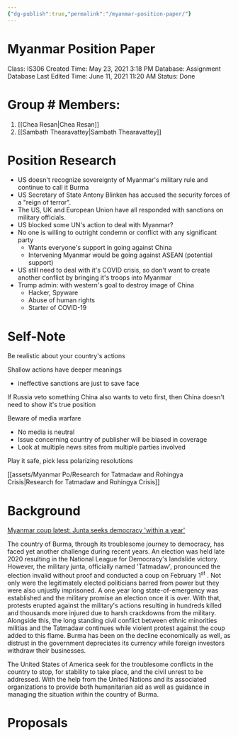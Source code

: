 ```yaml
---
{"dg-publish":true,"permalink":"/myanmar-position-paper/"}
---
```


# Myanmar Position Paper

Class: IS306
Created Time: May 23, 2021 3:18 PM
Database: Assignment Database
Last Edited Time: June 11, 2021 11:20 AM
Status: Done

# Group # Members:

1. [[Chea Resan\|Chea Resan]] 
2. [[Sambath Thearavattey\|Sambath Thearavattey]] 

# Position Research

- US doesn't recognize sovereignty of Myanmar's military rule and continue to call it Burma
- US Secretary of State Antony Blinken has accused the security forces of a "reign of terror".
- The US, UK and European Union have all responded with sanctions on military officials.
- US blocked some UN's action to deal with Myanmar?
- No one is willing to outright condemn or conflict with any significant party
    - Wants everyone's support in going against China
    - Intervening Myanmar would be going against ASEAN (potential support)
- US still need to deal with it's COVID crisis, so don't want to create another conflict by bringing it's troops into Myanmar
- Trump admin: with western's goal to destroy image of China
    - Hacker, Spyware
    - Abuse of human rights
    - Starter of COVID-19

# Self-Note

Be realistic about your country's actions

Shallow actions have deeper meanings

- ineffective sanctions are just to save face

If Russia veto something China also wants to veto first, then China doesn't need to show it's true position

Beware of media warfare

- No media is neutral
- Issue concerning country of publisher will be biased in coverage
- Look at multiple news sites from multiple parties involved

Play it safe, pick less polarizing resolutions

[[assets/Myanmar Po/Research for Tatmadaw and Rohingya Crisis\|Research for Tatmadaw and Rohingya Crisis]]

# Background

[Myanmar coup latest: Junta seeks democracy 'within a year'](https://asia.nikkei.com/Spotlight/Myanmar-Coup/Myanmar-coup-latest-Junta-seeks-democracy-within-a-year)

The country of Burma, through its troublesome journey to democracy, has faced yet another challenge during recent years. An election was held late 2020 resulting in the National League for Democracy's landslide victory. However, the military junta, officially named 'Tatmadaw', pronounced the election invalid without proof and conducted a coup on February 1$^\textsf{st}$ . Not only were the legitimately elected politicians barred from power but they were also unjustly imprisoned. A one year long state-of-emergency was established and the military promise an election once it is over. With that, protests erupted against the military's actions resulting in hundreds killed and thousands more injured due to harsh crackdowns from the military. Alongside this, the long standing civil conflict between ethnic minorities militias and the Tatmadaw continues while violent protest against the coup added to this flame. Burma has been on the decline economically as well, as distrust in the government depreciates its currency while foreign investors withdraw their businesses. 

The United States of America seek for the troublesome conflicts in the country to stop, for stability to take place, and the civil unrest to be addressed. With the help from the United Nations and its associated organizations to provide both humanitarian aid as well as guidance in managing the situation within the country of Burma.

# Proposals